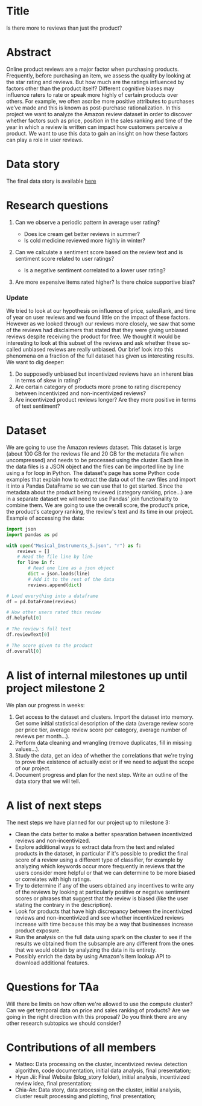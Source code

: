 # Title
Is there more to reviews than just the product?

# Abstract
Online product reviews are a major factor when purchasing products. Frequently, before purchasing an item, we assess the quality by looking at the star rating and reviews. But how much are the ratings influenced by factors other than the product itself? Different cognitive biases may influence raters to rate or speak more highly of certain products over others. For example, we often ascribe more positive attributes to purchases we’ve made and this is known as post-purchase rationalization. In this project we want to analyze the Amazon review dataset in order to discover whether factors such as price, position in the sales ranking and time of the year in which a review is written can impact how customers perceive a product. We want to use this data to gain an insight on how these factors can play a role in user reviews.

# Data story
The final data story is available [here](https://justcho5.github.io/)

# Research questions
1. Can we observe a periodic pattern in average user rating?
    * Does ice cream get better reviews in summer?
    * Is cold medicine reviewed more highly in winter?

2. Can we calculate a sentiment score based on the review text and is sentiment score related to user ratings?
    * Is a negative sentiment correlated to a lower user rating?

3. Are more expensive items rated higher? Is there choice supportive bias?

### Update
We tried to look at our hypothesis on influence of price, salesRank, and time of year on user reviews and we found little on the impact of these factors. However as we looked through our reviews more closely, we saw that some of the reviews had disclaimers that stated that they were giving unbiased reviews despite receiving the product for free. We thought it would be interesting to look at this subset of the reviews and ask whether these so-called unbiased reviews are really unbiased. Our brief look into this phenomena on a fraction of the full dataset has given us interesting results. We want to dig deeper:

1. Do supposedly unbiased but incentivized reviews have an inherent bias in terms of skew in rating?
2. Are certain category of products more prone to rating discrepency between incentivized and non-incentivized reviews?
3. Are incentivized product reviews longer? Are they more positive in terms of text sentiment?


# Dataset
We are going to use the Amazon reviews dataset. This dataset is large (about 100 GB for the reviews file and 20 GB for the metadata file when uncompressed) and needs to be processed using the cluster. Each line in the data files is a JSON object and the files can be imported line by line using a for loop in Python. The dataset's page has some Python code examples that explain how to extract the data out of the raw files and import it into a Pandas DataFrame so we can use that to get started. Since the metadata about the product being reviewed (category ranking, price...) are in a separate dataset we will need to use Pandas' join functionality to combine them. We are going to use the overall score, the product's price, the product's category ranking, the review's text and its time in our project.
Example of accessing the data:
```python
import json
import pandas as pd

with open("Musical_Instruments_5.json", "r") as f:
    reviews = []
    # Read the file line by line
    for line in f:
    	# Read one line as a json object
        dict = json.loads(line)
        # Add it to the rest of the data
        reviews.append(dict)

# Load everything into a dataframe
df = pd.DataFrame(reviews)

# How other users rated this review
df.helpful[0]

# The review's full text
df.reviewText[0]

# The score given to the product
df.overall[0]
```

# A list of internal milestones up until project milestone 2
We plan our progress in weeks:
1. Get access to the dataset and clusters. Import the dataset into memory. Get some initial statistical description of the data (average review score per price tier, average review score per category, average number of reviews per month...).
2. Perform data cleaning and wrangling (remove duplicates, fill in missing values...).
3. Study the data, get an idea of whether the correlations that we're trying to prove the existence of actually exist or if we need to adjust the scope of our project.
4. Document progress and plan for the next step. Write an outline of the data story that we will tell.


# A list of next steps
The next steps we have planned for our project up to milestone 3:
* Clean the data better to make a better spearation between incentivized reviews and non-incentivized.
* Explore additional ways to extract data from the text and related products in the dataset, in particular if it's possible to predict the final score of a review using a different type of classifier, for example by analyzing which keywords occur more frequently in reviews that the users consider more helpful or that we can determine to be more biased or correlates with high ratings.
* Try to determine if any of the users obtained any incentives to write any of the reviews by looking at particularly positive or negative sentiment scores or phrases that suggest that the review is biased (like the user stating the contrary in the description).
* Look for products that have high discrepancy between the incentivized reviews and non-incentivized and see whether incentivized reviews increase with time because this may be a way that businesses increase product exposure.
* Run the analysis on the full data using spark on the cluster to see if the results we obtained from the subsample are any different from the ones that we would obtain by analyzing the data in its entirety.
* Possibly enrich the data by using Amazon's item lookup API to download additional features.


# Questions for TAa
Will there be limits on how often we're allowed to use the compute cluster?
Can we get temporal data on price and sales ranking of products?
Are we going in the right direction with this proposal? Do you think there are any other research subtopics we should consider?


# Contributions of all members
* Matteo: Data processing on the cluster, incentivized review detection algorithm,
code documentation, initial data analysis, final presentation;
* Hyun Jii: Final Website (blog_story folder), initial analysis, incentivized review idea, final presentation;
* Chia-An: Data story, data processing on the cluster, initial analysis, cluster
result processing and plotting, final presentation;
